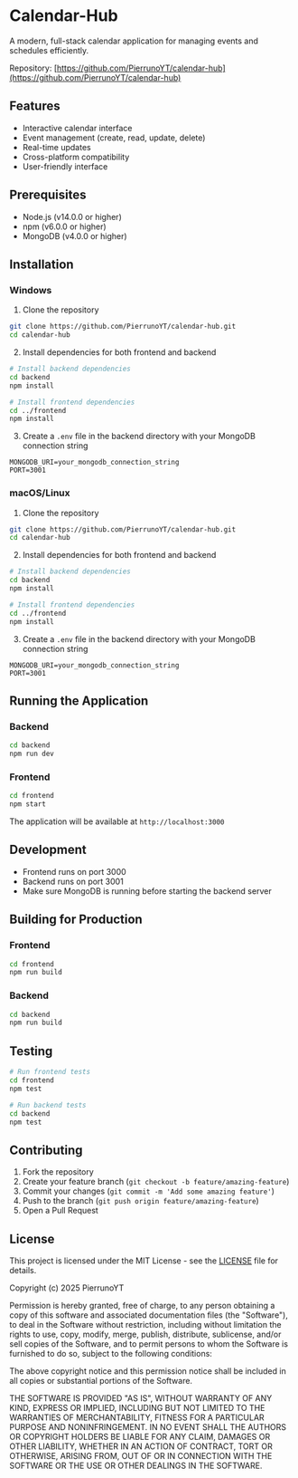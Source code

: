 # Calendar-Hub

A modern, full-stack calendar application for managing events and schedules efficiently.

Repository: [https://github.com/PierrunoYT/calendar-hub](https://github.com/PierrunoYT/calendar-hub)

## Features

- Interactive calendar interface
- Event management (create, read, update, delete)
- Real-time updates
- Cross-platform compatibility
- User-friendly interface

## Prerequisites

- Node.js (v14.0.0 or higher)
- npm (v6.0.0 or higher)
- MongoDB (v4.0.0 or higher)

## Installation

### Windows

1. Clone the repository
```bash
git clone https://github.com/PierrunoYT/calendar-hub.git
cd calendar-hub
```

2. Install dependencies for both frontend and backend
```bash
# Install backend dependencies
cd backend
npm install

# Install frontend dependencies
cd ../frontend
npm install
```

3. Create a `.env` file in the backend directory with your MongoDB connection string
```
MONGODB_URI=your_mongodb_connection_string
PORT=3001
```

### macOS/Linux

1. Clone the repository
```bash
git clone https://github.com/PierrunoYT/calendar-hub.git
cd calendar-hub
```

2. Install dependencies for both frontend and backend
```bash
# Install backend dependencies
cd backend
npm install

# Install frontend dependencies
cd ../frontend
npm install
```

3. Create a `.env` file in the backend directory with your MongoDB connection string
```
MONGODB_URI=your_mongodb_connection_string
PORT=3001
```

## Running the Application

### Backend

```bash
cd backend
npm run dev
```

### Frontend

```bash
cd frontend
npm start
```

The application will be available at `http://localhost:3000`

## Development

- Frontend runs on port 3000
- Backend runs on port 3001
- Make sure MongoDB is running before starting the backend server

## Building for Production

### Frontend
```bash
cd frontend
npm run build
```

### Backend
```bash
cd backend
npm run build
```

## Testing

```bash
# Run frontend tests
cd frontend
npm test

# Run backend tests
cd backend
npm test
```

## Contributing

1. Fork the repository
2. Create your feature branch (`git checkout -b feature/amazing-feature`)
3. Commit your changes (`git commit -m 'Add some amazing feature'`)
4. Push to the branch (`git push origin feature/amazing-feature`)
5. Open a Pull Request

## License

This project is licensed under the MIT License - see the [LICENSE](LICENSE) file for details.

Copyright (c) 2025 PierrunoYT

Permission is hereby granted, free of charge, to any person obtaining a copy
of this software and associated documentation files (the "Software"), to deal
in the Software without restriction, including without limitation the rights
to use, copy, modify, merge, publish, distribute, sublicense, and/or sell
copies of the Software, and to permit persons to whom the Software is
furnished to do so, subject to the following conditions:

The above copyright notice and this permission notice shall be included in all
copies or substantial portions of the Software.

THE SOFTWARE IS PROVIDED "AS IS", WITHOUT WARRANTY OF ANY KIND, EXPRESS OR
IMPLIED, INCLUDING BUT NOT LIMITED TO THE WARRANTIES OF MERCHANTABILITY,
FITNESS FOR A PARTICULAR PURPOSE AND NONINFRINGEMENT. IN NO EVENT SHALL THE
AUTHORS OR COPYRIGHT HOLDERS BE LIABLE FOR ANY CLAIM, DAMAGES OR OTHER
LIABILITY, WHETHER IN AN ACTION OF CONTRACT, TORT OR OTHERWISE, ARISING FROM,
OUT OF OR IN CONNECTION WITH THE SOFTWARE OR THE USE OR OTHER DEALINGS IN THE
SOFTWARE. 

